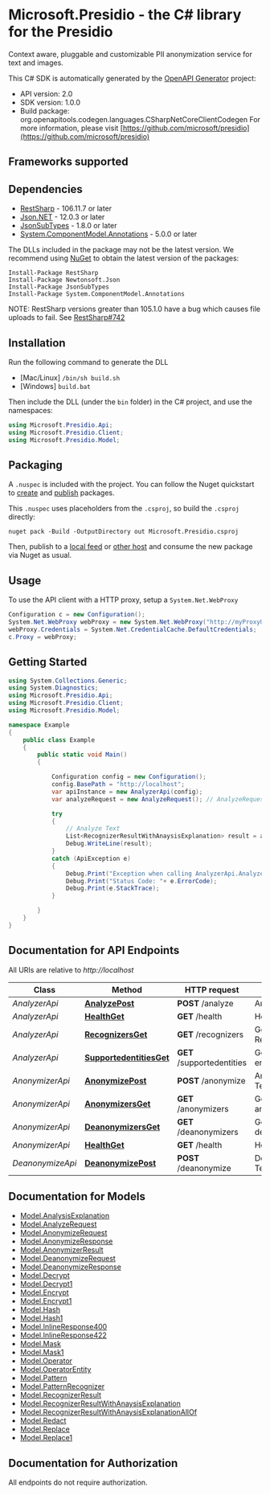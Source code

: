 # Microsoft.Presidio - the C# library for the Presidio

Context aware, pluggable and customizable PII anonymization service for text and images.

This C# SDK is automatically generated by the [OpenAPI Generator](https://openapi-generator.tech) project:

- API version: 2.0
- SDK version: 1.0.0
- Build package: org.openapitools.codegen.languages.CSharpNetCoreClientCodegen
    For more information, please visit [https://github.com/microsoft/presidio](https://github.com/microsoft/presidio)

<a name="frameworks-supported"></a>
## Frameworks supported

<a name="dependencies"></a>
## Dependencies

- [RestSharp](https://www.nuget.org/packages/RestSharp) - 106.11.7 or later
- [Json.NET](https://www.nuget.org/packages/Newtonsoft.Json/) - 12.0.3 or later
- [JsonSubTypes](https://www.nuget.org/packages/JsonSubTypes/) - 1.8.0 or later
- [System.ComponentModel.Annotations](https://www.nuget.org/packages/System.ComponentModel.Annotations) - 5.0.0 or later

The DLLs included in the package may not be the latest version. We recommend using [NuGet](https://docs.nuget.org/consume/installing-nuget) to obtain the latest version of the packages:
```
Install-Package RestSharp
Install-Package Newtonsoft.Json
Install-Package JsonSubTypes
Install-Package System.ComponentModel.Annotations
```

NOTE: RestSharp versions greater than 105.1.0 have a bug which causes file uploads to fail. See [RestSharp#742](https://github.com/restsharp/RestSharp/issues/742)

<a name="installation"></a>
## Installation
Run the following command to generate the DLL
- [Mac/Linux] `/bin/sh build.sh`
- [Windows] `build.bat`

Then include the DLL (under the `bin` folder) in the C# project, and use the namespaces:
```csharp
using Microsoft.Presidio.Api;
using Microsoft.Presidio.Client;
using Microsoft.Presidio.Model;
```
<a name="packaging"></a>
## Packaging

A `.nuspec` is included with the project. You can follow the Nuget quickstart to [create](https://docs.microsoft.com/en-us/nuget/quickstart/create-and-publish-a-package#create-the-package) and [publish](https://docs.microsoft.com/en-us/nuget/quickstart/create-and-publish-a-package#publish-the-package) packages.

This `.nuspec` uses placeholders from the `.csproj`, so build the `.csproj` directly:

```
nuget pack -Build -OutputDirectory out Microsoft.Presidio.csproj
```

Then, publish to a [local feed](https://docs.microsoft.com/en-us/nuget/hosting-packages/local-feeds) or [other host](https://docs.microsoft.com/en-us/nuget/hosting-packages/overview) and consume the new package via Nuget as usual.

<a name="usage"></a>
## Usage

To use the API client with a HTTP proxy, setup a `System.Net.WebProxy`
```csharp
Configuration c = new Configuration();
System.Net.WebProxy webProxy = new System.Net.WebProxy("http://myProxyUrl:80/");
webProxy.Credentials = System.Net.CredentialCache.DefaultCredentials;
c.Proxy = webProxy;
```

<a name="getting-started"></a>
## Getting Started

```csharp
using System.Collections.Generic;
using System.Diagnostics;
using Microsoft.Presidio.Api;
using Microsoft.Presidio.Client;
using Microsoft.Presidio.Model;

namespace Example
{
    public class Example
    {
        public static void Main()
        {

            Configuration config = new Configuration();
            config.BasePath = "http://localhost";
            var apiInstance = new AnalyzerApi(config);
            var analyzeRequest = new AnalyzeRequest(); // AnalyzeRequest | 

            try
            {
                // Analyze Text
                List<RecognizerResultWithAnaysisExplanation> result = apiInstance.AnalyzePost(analyzeRequest);
                Debug.WriteLine(result);
            }
            catch (ApiException e)
            {
                Debug.Print("Exception when calling AnalyzerApi.AnalyzePost: " + e.Message );
                Debug.Print("Status Code: "+ e.ErrorCode);
                Debug.Print(e.StackTrace);
            }

        }
    }
}
```

<a name="documentation-for-api-endpoints"></a>
## Documentation for API Endpoints

All URIs are relative to *http://localhost*

Class | Method | HTTP request | Description
------------ | ------------- | ------------- | -------------
*AnalyzerApi* | [**AnalyzePost**](docs/AnalyzerApi.md#analyzepost) | **POST** /analyze | Analyze Text
*AnalyzerApi* | [**HealthGet**](docs/AnalyzerApi.md#healthget) | **GET** /health | Healthcheck
*AnalyzerApi* | [**RecognizersGet**](docs/AnalyzerApi.md#recognizersget) | **GET** /recognizers | Get Recognizers
*AnalyzerApi* | [**SupportedentitiesGet**](docs/AnalyzerApi.md#supportedentitiesget) | **GET** /supportedentities | Get supported entities
*AnonymizerApi* | [**AnonymizePost**](docs/AnonymizerApi.md#anonymizepost) | **POST** /anonymize | Anonymize Text
*AnonymizerApi* | [**AnonymizersGet**](docs/AnonymizerApi.md#anonymizersget) | **GET** /anonymizers | Get supported anonymizers
*AnonymizerApi* | [**DeanonymizersGet**](docs/AnonymizerApi.md#deanonymizersget) | **GET** /deanonymizers | Get supported deanonymizers
*AnonymizerApi* | [**HealthGet**](docs/AnonymizerApi.md#healthget) | **GET** /health | Healthcheck
*DeanonymizeApi* | [**DeanonymizePost**](docs/DeanonymizeApi.md#deanonymizepost) | **POST** /deanonymize | Deanonymize Text


<a name="documentation-for-models"></a>
## Documentation for Models

 - [Model.AnalysisExplanation](docs/AnalysisExplanation.md)
 - [Model.AnalyzeRequest](docs/AnalyzeRequest.md)
 - [Model.AnonymizeRequest](docs/AnonymizeRequest.md)
 - [Model.AnonymizeResponse](docs/AnonymizeResponse.md)
 - [Model.AnonymizerResult](docs/AnonymizerResult.md)
 - [Model.DeanonymizeRequest](docs/DeanonymizeRequest.md)
 - [Model.DeanonymizeResponse](docs/DeanonymizeResponse.md)
 - [Model.Decrypt](docs/Decrypt.md)
 - [Model.Decrypt1](docs/Decrypt1.md)
 - [Model.Encrypt](docs/Encrypt.md)
 - [Model.Encrypt1](docs/Encrypt1.md)
 - [Model.Hash](docs/Hash.md)
 - [Model.Hash1](docs/Hash1.md)
 - [Model.InlineResponse400](docs/InlineResponse400.md)
 - [Model.InlineResponse422](docs/InlineResponse422.md)
 - [Model.Mask](docs/Mask.md)
 - [Model.Mask1](docs/Mask1.md)
 - [Model.Operator](docs/Operator.md)
 - [Model.OperatorEntity](docs/OperatorEntity.md)
 - [Model.Pattern](docs/Pattern.md)
 - [Model.PatternRecognizer](docs/PatternRecognizer.md)
 - [Model.RecognizerResult](docs/RecognizerResult.md)
 - [Model.RecognizerResultWithAnaysisExplanation](docs/RecognizerResultWithAnaysisExplanation.md)
 - [Model.RecognizerResultWithAnaysisExplanationAllOf](docs/RecognizerResultWithAnaysisExplanationAllOf.md)
 - [Model.Redact](docs/Redact.md)
 - [Model.Replace](docs/Replace.md)
 - [Model.Replace1](docs/Replace1.md)


<a name="documentation-for-authorization"></a>
## Documentation for Authorization

All endpoints do not require authorization.
